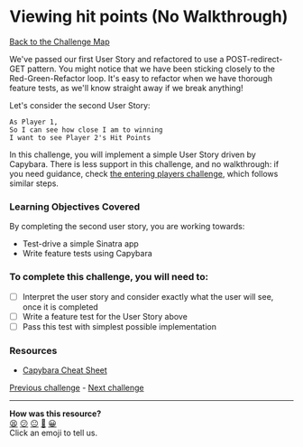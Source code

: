 # Viewing hit points (No Walkthrough)

[Back to the Challenge Map](README.md)

We've passed our first User Story and refactored to use a POST-redirect-GET pattern. You might notice that we have been sticking closely to the Red-Green-Refactor loop. It's easy to refactor when we have thorough feature tests, as we'll know straight away if we break anything!

Let's consider the second User Story:

```
As Player 1,
So I can see how close I am to winning
I want to see Player 2's Hit Points
```

In this challenge, you will implement a simple User Story driven by Capybara. There is less support in this challenge, and no walkthrough: if you need guidance, check [the entering players challenge](entering_players.md), which follows similar steps.

### Learning Objectives Covered

By completing the second user story, you are working towards:

* Test-drive a simple Sinatra app
* Write feature tests using Capybara

### To complete this challenge, you will need to:

- [ ] Interpret the user story and consider exactly what the user will see, once it is completed
- [ ] Write a feature test for the User Story above
- [ ] Pass this test with simplest possible implementation

### Resources

- [Capybara Cheat Sheet](https://www.launchacademy.com/codecabulary/learn-test-driven-development/rspec/capybara-cheat-sheet)

[Previous challenge](post_redirect_get_pattern.md) - [Next challenge](test_helpers.md)

<!-- BEGIN GENERATED SECTION DO NOT EDIT -->

---

**How was this resource?**  
[😫](https://airtable.com/shrUJ3t7KLMqVRFKR?prefill_Repository=makersacademy/course&prefill_File=intro_to_the_web/viewing_hit_points.md&prefill_Sentiment=😫) [😕](https://airtable.com/shrUJ3t7KLMqVRFKR?prefill_Repository=makersacademy/course&prefill_File=intro_to_the_web/viewing_hit_points.md&prefill_Sentiment=😕) [😐](https://airtable.com/shrUJ3t7KLMqVRFKR?prefill_Repository=makersacademy/course&prefill_File=intro_to_the_web/viewing_hit_points.md&prefill_Sentiment=😐) [🙂](https://airtable.com/shrUJ3t7KLMqVRFKR?prefill_Repository=makersacademy/course&prefill_File=intro_to_the_web/viewing_hit_points.md&prefill_Sentiment=🙂) [😀](https://airtable.com/shrUJ3t7KLMqVRFKR?prefill_Repository=makersacademy/course&prefill_File=intro_to_the_web/viewing_hit_points.md&prefill_Sentiment=😀)  
Click an emoji to tell us.

<!-- END GENERATED SECTION DO NOT EDIT -->
